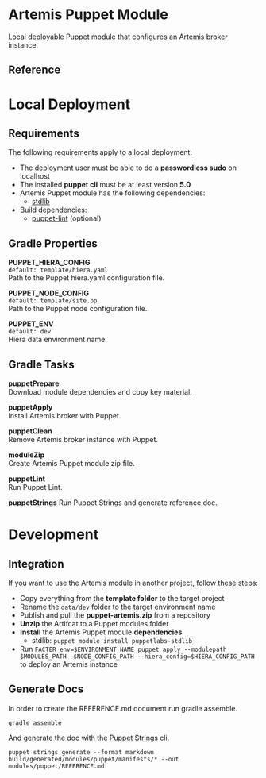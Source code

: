# Artemis Puppet Module

Local deployable Puppet module that configures an Artemis broker instance.

## Reference



# Local Deployment

## Requirements

The following requirements apply to a local deployment:

* The deployment user must be able to do a **passwordless sudo** on localhost
* The installed **puppet cli** must be at least version **5.0**
* Artemis Puppet module has the following dependencies:
  * [stdlib](https://forge.puppet.com/puppetlabs/stdlib)
* Build dependencies:
  * [puppet-lint](http://puppet-lint.com/) (optional)

## Gradle Properties

**PUPPET_HIERA_CONFIG**  
`default: template/hiera.yaml`  
Path to the Puppet hiera.yaml configuration file.

**PUPPET_NODE_CONFIG**  
`default: template/site.pp`  
Path to the Puppet node configuration file.

**PUPPET_ENV**  
`default: dev`  
Hiera data environment name.

## Gradle Tasks

**puppetPrepare**  
Download module dependencies and copy key material.

**puppetApply**  
Install Artemis broker with Puppet.

**puppetClean**  
Remove Artemis broker instance with Puppet.

**moduleZip**  
Create Artemis Puppet module zip file.

**puppetLint**  
Run Puppet Lint.

**puppetStrings**
Run Puppet Strings and generate reference doc.

# Development

## Integration

If you want to use the Artemis module in another project, follow these steps:

* Copy everything from the **template folder** to the target project
* Rename the `data/dev` folder to the target environment name
* Publish and pull the **puppet-artemis.zip** from a repository
* **Unzip** the Artifcat to a Puppet modules folder
* **Install** the Artemis Puppet module **dependencies**
  * stdlib: `puppet module install puppetlabs-stdlib`
* Run `FACTER_env=$ENVIRONMENT_NAME puppet apply --modulepath $MODULES_PATH  $NODE_CONFIG_PATH --hiera_config=$HIERA_CONFIG_PATH` to deploy an Artemis instance

## Generate Docs

In order to create the REFERENCE.md document run gradle assemble.

`gradle assemble`

And generate the doc with the [Puppet Strings](https://puppet.com/docs/puppet/latest/puppet_strings.html) cli.

`puppet strings generate --format markdown build/generated/modules/puppet/manifests/* --out modules/puppet/REFERENCE.md`